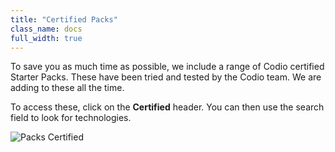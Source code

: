 ```yaml
---
title: "Certified Packs"
class_name: docs
full_width: true
---
```


To save you as much time as possible, we include a range of Codio certified Starter Packs. These have been tried and tested by the Codio team. We are adding to these all the time.

To access these, click on the **Certified** header. You can then use the search field to look for technologies.

<img alt="Packs Certified" src="/img/docs/packs_certified.png" class="simple"/>
